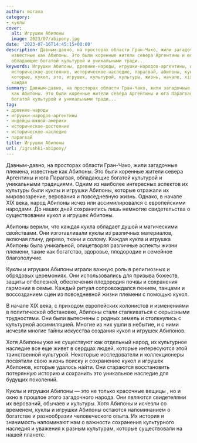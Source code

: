 ```yaml
---
author: morava
category:
- куклы
cover:
  alt: Игрушки Абипоны
  image: 2023/07/abipony.jpg
date: '2023-07-16T14:45:15+00:00'
description: Давным-давно, на просторах области Гран-Чако, жили загадочные племена,
  известные как Абипоны. Это были коренные жители севера Аргентины и юга Парагвая,
  обладающие богатой культурой и уникальными тради...
keywords: Игрушки Абипоны, древние-народы, игрушки-народов-аргентины, индейцы-южной-америки,
  историческое-достояние, историческое-наследие, парагвай, абипоны, куклы, игрушки,
  которые, кукол, это, игрушек, культурой, культуры, жизнь, начале, xix, века, народ,
  каждая
summary: Давным-давно, на просторах области Гран-Чако, жили загадочные племена, известные
  как Абипоны. Это были коренные жители севера Аргентины и юга Парагвая, обладающие
  богатой культурой и уникальными тради...
tag:
- древние-народы
- игрушки-народов-аргентины
- индейцы-южной-америки
- историческое-достояние
- историческое-наследие
- парагвай
title: Игрушки Абипоны
url: /igrushki-abipony/
---
```


Давным-давно, на просторах области Гран-Чако, жили загадочные племена, известные как Абипоны. Это были коренные жители севера Аргентины и юга Парагвая, обладающие богатой культурой и уникальными традициями. Одним из наиболее интересных аспектов их культуры были куклы и игрушки Абипоны, которые отражали их мировоззрение, верования и повседневную жизнь. Однако, в начале XIX века, народ Абипоны исчез или ассимилировался с европейскими народами. До наших дней сохранились лишь немногие свидетельства о существовании кукол и игрушек Абипоны.

Абипоны верили, что каждая кукла обладает душой и магическими свойствами. Они изготавливали куклы из различных материалов, включая глину, дерево, ткани и солому. Каждая кукла и игрушка Абипоны была уникальной, олицетворяя различные аспекты жизни племени, такие как богатство, здоровье, плодородие и семейное благополучие.

Куклы и игрушки Абипоны играли важную роль в религиозных и обрядовых церемониях. Они использовались для призыва божеств, защиты от болезней, обеспечения плодородия почвы и сохранения гармонии в семье. Каждый ритуал сопровождался пением, танцами и воссозданием сцен из повседневной жизни племени с помощью кукол.

В начале XIX века, с приходом европейских колонистов и изменениями в политической обстановке, Абипоны стали сталкиваться с серьезными трудностями. Они были вытеснены с родных земель и столкнулись с культурной ассимиляцией. Многие из них ушли в небытие, и с ними исчезли многие тайны искусства создания кукол и игрушек Абипонов.

Хотя Абипоны уже не существуют как отдельный народ, их культурное наследие все еще живет в сердцах людей, которые интересуются этой таинственной культурой. Некоторые исследователи и коллекционеры посвятили свою жизнь поиску и сохранению кукол и игрушек Абипонов, которые удалось найти. Они стараются восстановить потерянную историю и сохранить это уникальное наследие для будущих поколений.

Куклы и игрушки Абипоны — это не только красочные вещицы , но и окно в прошлое этого загадочного народа. Они являются свидетелями их верований, обычаев и культуры. Хотя Абипоны и исчезли со временем, куклы и игрушки Абипоны остаются напоминанием о богатстве и разнообразии человеческого опыта. Их история и значимость напоминают нам о важности сохранения культурного наследия и уважения к разным культурам, которые существовали на нашей планете.